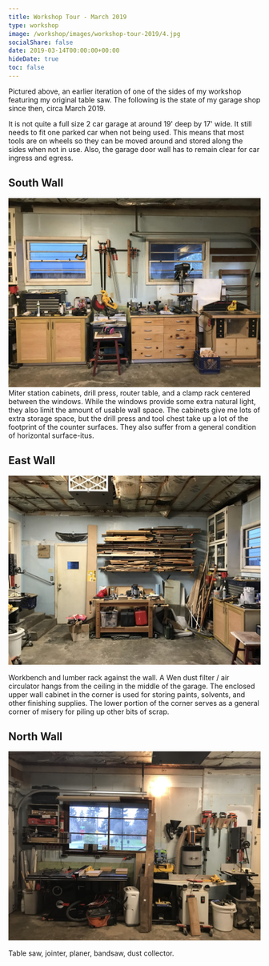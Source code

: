 ```yaml
---
title: Workshop Tour - March 2019
type: workshop
image: /workshop/images/workshop-tour-2019/4.jpg
socialShare: false
date: 2019-03-14T00:00:00+00:00
hideDate: true
toc: false
---
```

Pictured above, an earlier iteration of one of the sides of my workshop featuring my original table saw.  The following is the state of my garage shop since then, circa March 2019.
<!--more-->

  It is not quite a full size 2 car garage at around 19' deep by 17' wide.  It still needs to fit one parked car when not being used.  This means that most tools are on wheels so they can be moved around and stored along the sides when not in use.  Also, the garage door wall has to remain clear for car ingress and egress.


## South Wall
![South Wall](/workshop/images/workshop-tour-2019/1.jpg)
Miter station cabinets, drill press, router table, and a clamp rack centered between the windows.  While the windows provide some extra natural light, they also limit the amount of usable wall space.  The cabinets give me lots of extra storage space, but the drill press and tool chest take up a lot of the footprint of the counter surfaces.  They also suffer from a general condition of horizontal surface-itus.


## East Wall
![East Wall](/workshop/images/workshop-tour-2019/2.jpg)

Workbench and lumber rack against the wall.  A Wen dust filter / air circulator hangs from the ceiling in the middle of the garage.  The enclosed upper wall cabinet in the corner is used for storing paints, solvents, and other finishing supplies.  The lower portion of the corner serves as a general corner of misery for piling up other bits of scrap.


## North Wall
![North Wall](/workshop/images/workshop-tour-2019/3.jpg)

Table saw, jointer, planer, bandsaw, dust collector.

